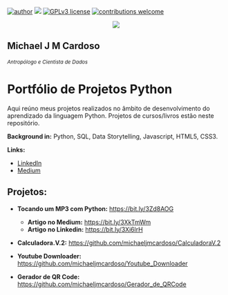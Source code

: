 [![author](https://img.shields.io/badge/author-michaelcardoso-red.svg)](https://www.linkedin.com/in/michael-cardoso-84a9a0b2/) [![](https://img.shields.io/badge/python-3.7+-blue.svg)](https://www.python.org/downloads/release/python-365/) [![GPLv3 license](https://img.shields.io/badge/License-GPLv3-blue.svg)](http://perso.crans.org/besson/LICENSE.html) [![contributions welcome](https://img.shields.io/badge/contributions-welcome-brightgreen.svg?style=flat)](https://github.com/michaeljmcardoso/Portfolio-de-Projetos_DataScience)

<p align="center">
  <img src="https://miro.medium.com/max/720/1*LI7W501SErbGaQxTYDOKLA.webp">
</p>

## Michael J M Cardoso
<sub>*Antropólogo e Cientista de Dados* </sub>

# Portfólio de Projetos Python
Aqui reúno meus projetos realizados no âmbito de desenvolvimento do aprendizado da linguagem Python. Projetos de cursos/livros estão neste repositório.

**Background in:** Python, SQL, Data Storytelling, Javascript, HTML5, CSS3.

**Links:**
* [LinkedIn](https://www.linkedin.com/in/michael-cardoso-84a9a0b2/)
* [Medium](https://medium.com/@mjcursodatascience)

## Projetos:

* **Tocando um MP3 com Python:** https://bit.ly/3Zd8AOG
  * **Artigo no Medium:** https://bit.ly/3XkTmWm
  * **Artigo no Linkedin:** https://bit.ly/3Xi6lrH
  
* **Calculadora.V.2:** https://github.com/michaeljmcardoso/CalculadoraV.2
* **Youtube Downloader:** https://github.com/michaeljmcardoso/Youtube_Downloader
* **Gerador de QR Code:** https://github.com/michaeljmcardoso/Gerador_de_QRCode
